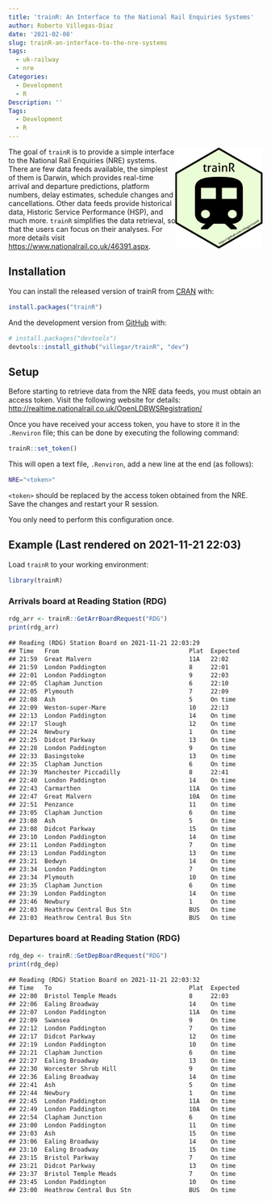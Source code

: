 ```yaml
---
title: 'trainR: An Interface to the National Rail Enquiries Systems'
author: Roberto Villegas-Diaz
date: '2021-02-08'
slug: trainR-an-interface-to-the-nre-systems
tags:
  - uk-railway
  - nre
Categories:
  - Development
  - R
Description: ''
Tags:
  - Development
  - R
---
```


<img src="https://raw.githubusercontent.com/villegar/trainR/main/inst/images/logo.png" alt="logo" align="right" height=200px/>

The goal of `trainR` is to provide a simple interface to the 
National Rail Enquiries (NRE) systems. There are few data feeds 
available, the simplest of them is Darwin, which provides real-time 
arrival and departure predictions, platform numbers, delay estimates, 
schedule changes and cancellations. Other data feeds provide historical 
data, Historic Service Performance (HSP), and much more. `trainR` 
simplifies the data retrieval, so that the users can focus on their 
analyses. For more details visit 
https://www.nationalrail.co.uk/46391.aspx.

## Installation

You can install the released version of trainR from [CRAN](https://CRAN.R-project.org) with:

``` r
install.packages("trainR")
```

And the development version from [GitHub](https://github.com/) with:

``` r
# install.packages("devtools")
devtools::install_github("villegar/trainR", "dev")
```

## Setup
Before starting to retrieve data from the NRE data feeds, you must obtain an access token. 
Visit the following website for details: http://realtime.nationalrail.co.uk/OpenLDBWSRegistration/

Once you have received your access token, you have to store it in the `.Renviron` file; this can be 
done by executing the following command:


```r
trainR::set_token()
```

This will open a text file, `.Renviron`, add a new line at the end (as follows):

```bash
NRE="<token>"
```

`<token>` should be replaced by the access token obtained from the NRE. Save the changes and restart 
your R session.

You only need to perform this configuration once.

## Example (Last rendered on 2021-11-21 22:03)

Load `trainR` to your working environment:

```r
library(trainR)
```

### Arrivals board at Reading Station (RDG)


```r
rdg_arr <- trainR::GetArrBoardRequest("RDG")
print(rdg_arr)
```

```
## Reading (RDG) Station Board on 2021-11-21 22:03:29
## Time   From                                    Plat  Expected
## 21:59  Great Malvern                           11A   22:02
## 21:59  London Paddington                       8     22:01
## 22:01  London Paddington                       9     22:03
## 22:05  Clapham Junction                        6     22:10
## 22:05  Plymouth                                7     22:09
## 22:08  Ash                                     5     On time
## 22:09  Weston-super-Mare                       10    22:13
## 22:13  London Paddington                       14    On time
## 22:17  Slough                                  12    On time
## 22:24  Newbury                                 1     On time
## 22:25  Didcot Parkway                          13    On time
## 22:28  London Paddington                       9     On time
## 22:33  Basingstoke                             13    On time
## 22:35  Clapham Junction                        6     On time
## 22:39  Manchester Piccadilly                   8     22:41
## 22:40  London Paddington                       14    On time
## 22:43  Carmarthen                              11A   On time
## 22:47  Great Malvern                           10A   On time
## 22:51  Penzance                                11    On time
## 23:05  Clapham Junction                        6     On time
## 23:08  Ash                                     5     On time
## 23:08  Didcot Parkway                          15    On time
## 23:10  London Paddington                       14    On time
## 23:11  London Paddington                       7     On time
## 23:13  London Paddington                       13    On time
## 23:21  Bedwyn                                  14    On time
## 23:34  London Paddington                       7     On time
## 23:34  Plymouth                                10    On time
## 23:35  Clapham Junction                        6     On time
## 23:39  London Paddington                       14    On time
## 23:46  Newbury                                 1     On time
## 22:03  Heathrow Central Bus Stn                BUS   On time
## 23:03  Heathrow Central Bus Stn                BUS   On time
```

### Departures board at Reading Station (RDG)


```r
rdg_dep <- trainR::GetDepBoardRequest("RDG")
print(rdg_dep)
```

```
## Reading (RDG) Station Board on 2021-11-21 22:03:32
## Time   To                                      Plat  Expected
## 22:00  Bristol Temple Meads                    8     22:03
## 22:06  Ealing Broadway                         14    On time
## 22:07  London Paddington                       11A   On time
## 22:09  Swansea                                 9     On time
## 22:12  London Paddington                       7     On time
## 22:17  Didcot Parkway                          12    On time
## 22:19  London Paddington                       10    On time
## 22:21  Clapham Junction                        6     On time
## 22:27  Ealing Broadway                         13    On time
## 22:30  Worcester Shrub Hill                    9     On time
## 22:36  Ealing Broadway                         14    On time
## 22:41  Ash                                     5     On time
## 22:44  Newbury                                 1     On time
## 22:45  London Paddington                       11A   On time
## 22:49  London Paddington                       10A   On time
## 22:54  Clapham Junction                        6     On time
## 23:00  London Paddington                       11    On time
## 23:03  Ash                                     15    On time
## 23:06  Ealing Broadway                         14    On time
## 23:10  Ealing Broadway                         15    On time
## 23:15  Bristol Parkway                         7     On time
## 23:21  Didcot Parkway                          13    On time
## 23:37  Bristol Temple Meads                    7     On time
## 23:45  London Paddington                       10    On time
## 23:00  Heathrow Central Bus Stn                BUS   On time
```
